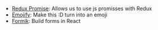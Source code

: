 - [Redux Promise](https://github.com/redux-utilities/redux-promise): Allows us to use js promisses with Redux
- [Emojify](https://github.com/pladaria/react-emojione): Make this :D turn into an emoji
- [Formik](https://jaredpalmer.com/formik/): Build forms in React
